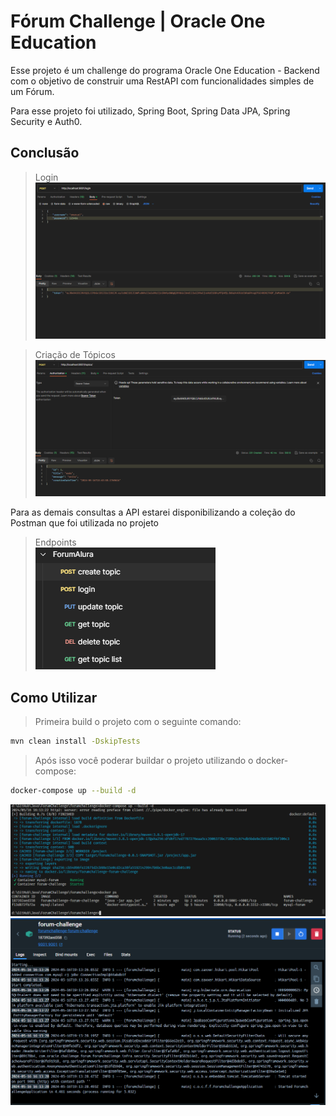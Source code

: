 # Fórum Challenge | Oracle One Education
 
Esse projeto é um challenge do programa Oracle One Education - Backend com o objetivo de construir uma RestAPI com funcionalidades simples de um Fórum.

Para esse projeto foi utilizado, Spring Boot, Spring Data JPA, Spring Security e Auth0.

## Conclusão

>Login
![Image](/images/login.png)

>Criação de Tópicos
![Image](/images/topic.png)

Para as demais consultas a API estarei disponibilizando a coleção do Postman que foi utilizada no projeto

>Endpoints \
![Image](/images/endpoints.png)

## Como Utilizar

> Primeira build o projeto com o seguinte comando:
``` bash 
mvn clean install -DskipTests 
```

> Após isso você poderar buildar o projeto utilizando o docker-compose:
``` bash
docker-compose up --build -d
```

![Image](/images/dcoker.png)
![Image](/images/docker-hub.png)